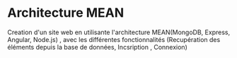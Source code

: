 # Architecture MEAN  
Creation d'un site web en utilisante l'architecture MEAN(MongoDB, Express, Angular, Node.js) , avec les différentes fonctionnalités (Recupération des éléments depuis la base de données, Incsription , Connexion)

